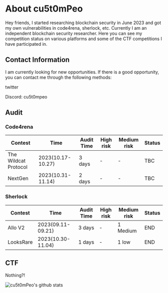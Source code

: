 # About cu5t0mPeo

Hey friends, I started researching blockchain security in June 2023 and got my own vulnerabilities in code4rena, sherlock, etc. Currently I am an independent blockchain security researcher. Here you can see my competition status on various platforms and some of the CTF competitions I have participated in.

## Contact Information

I am currently looking for new opportunities. If there is a good opportunity, you can contact me through the following methods:

twitter



Discord: cu5t0mpeo



## Audit

### Code4rena

| Contest              | Time              | Audit Time | High risk | Medium risk | Status |
| -------------------- | ----------------- | ---------- | --------- | ----------- | ------ |
| The Wildcat Protocol | 2023(10.17-10.27) | 3 days     | -         | -           | TBC    |
| NextGen              | 2023(10.31-11.14) | 2 days     | -         | -           | TBC    |

### Sherlock

| Contest   | Time              | Audit Time | High risk | Medium risk | Status |
| --------- | ----------------- | ---------- | --------- | ----------- | ------ |
| Allo V2   | 2023(09.11-09.21) | 3 days     | -         | 1 Medium    | END    |
| LooksRare | 2023(10.30-11.04) | 1 days     | -         | 1 low       | END    |

## CTF

Nothing?!
<!--
**cu5t0mPeo/cu5t0mPeo** is a ✨ _special_ ✨ repository because its `README.md` (this file) appears on your GitHub profile.

Here are some ideas to get you started:

- 🔭 I’m currently working on ...
- 🌱 I’m currently learning ...
- 👯 I’m looking to collaborate on ...
- 🤔 I’m looking for help with ...
- 💬 Ask me about ...
- 📫 How to reach me: ...
- 😄 Pronouns: ...
- ⚡ Fun fact: ...
--> 
![cu5t0mPeo's github stats](https://github-readme-stats.vercel.app/api?username=cu5t0mPeo&show_icons=true&hide_border=true)

